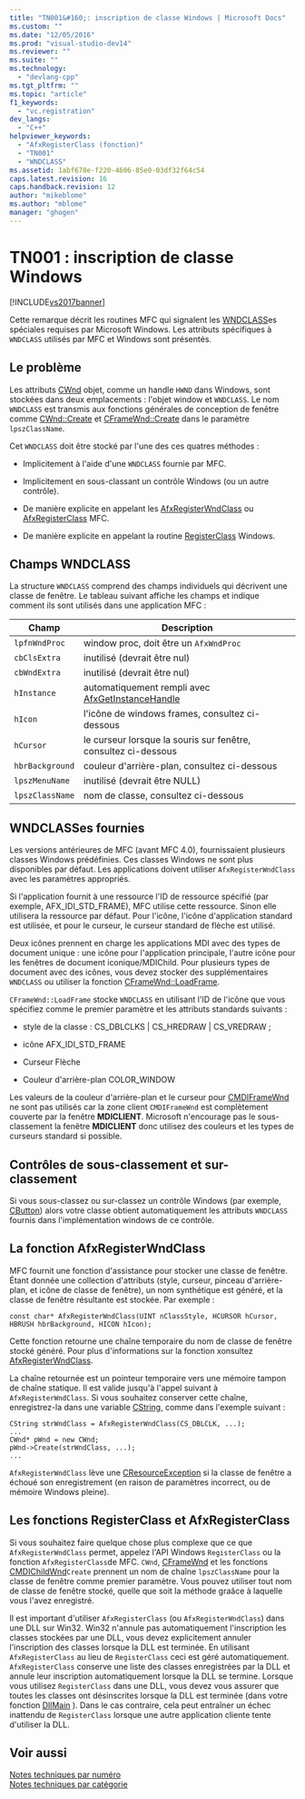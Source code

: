 ```yaml
---
title: "TN001&#160;: inscription de classe Windows | Microsoft Docs"
ms.custom: ""
ms.date: "12/05/2016"
ms.prod: "visual-studio-dev14"
ms.reviewer: ""
ms.suite: ""
ms.technology: 
  - "devlang-cpp"
ms.tgt_pltfrm: ""
ms.topic: "article"
f1_keywords: 
  - "vc.registration"
dev_langs: 
  - "C++"
helpviewer_keywords: 
  - "AfxRegisterClass (fonction)"
  - "TN001"
  - "WNDCLASS"
ms.assetid: 1abf678e-f220-4606-85e0-03df32f64c54
caps.latest.revision: 16
caps.handback.revision: 12
author: "mikeblome"
ms.author: "mblome"
manager: "ghogen"
---
```

# TN001&#160;: inscription de classe Windows
[!INCLUDE[vs2017banner](../assembler/inline/includes/vs2017banner.md)]

Cette remarque décrit les routines MFC qui signalent les [WNDCLASS](http://msdn.microsoft.com/library/windows/desktop/ms633576)es spéciales requises par Microsoft Windows.  Les attributs spécifiques à `WNDCLASS` utilisés par MFC et Windows sont présentés.  
  
## Le problème  
 Les attributs [CWnd](../mfc/reference/cwnd-class.md) objet, comme un handle `HWND` dans Windows, sont stockées dans deux emplacements : l'objet window et `WNDCLASS`.  Le nom `WNDCLASS` est transmis aux fonctions générales de conception de fenêtre comme [CWnd::Create](../Topic/CWnd::Create.md) et [CFrameWnd::Create](../Topic/CFrameWnd::Create.md) dans le paramètre `lpszClassName`.  
  
 Cet `WNDCLASS` doit être stocké par l'une des ces quatres méthodes :  
  
-   Implicitement à l'aide d'une `WNDCLASS` fournie par MFC.  
  
-   Implicitement en sous\-classant un contrôle Windows \(ou un autre contrôle\).  
  
-   De manière explicite en appelant les [AfxRegisterWndClass](../Topic/AfxRegisterWndClass.md) ou [AfxRegisterClass](../Topic/AfxRegisterClass.md) MFC.  
  
-   De manière explicite en appelant la routine [RegisterClass](http://msdn.microsoft.com/library/windows/desktop/ms633586) Windows.  
  
## Champs WNDCLASS  
 La structure `WNDCLASS` comprend des champs individuels qui décrivent une classe de fenêtre.  Le tableau suivant affiche les champs et indique comment ils sont utilisés dans une application MFC :  
  
|Champ|Description|  
|-----------|-----------------|  
|`lpfnWndProc`|window proc, doit être un `AfxWndProc`|  
|`cbClsExtra`|inutilisé \(devrait être nul\)|  
|`cbWndExtra`|inutilisé \(devrait être nul\)|  
|`hInstance`|automatiquement rempli avec [AfxGetInstanceHandle](../Topic/AfxGetInstanceHandle.md)|  
|`hIcon`|l'icône de windows frames, consultez ci\-dessous|  
|`hCursor`|le curseur lorsque la souris sur fenêtre, consultez ci\-dessous|  
|`hbrBackground`|couleur d'arrière\-plan, consultez ci\-dessous|  
|`lpszMenuName`|inutilisé \(devrait être NULL\)|  
|`lpszClassName`|nom de classe, consultez ci\-dessous|  
  
## WNDCLASSes fournies  
 Les versions antérieures de MFC \(avant MFC 4.0\), fournissaient plusieurs classes Windows prédéfinies.  Ces classes Windows ne sont plus disponibles par défaut.  Les applications doivent utiliser `AfxRegisterWndClass` avec les paramètres appropriés.  
  
 Si l'application fournit à une ressource l'ID de ressource spécifié \(par exemple, AFX\_IDI\_STD\_FRAME\), MFC utilise cette ressource.  Sinon elle utilisera la ressource par défaut.  Pour l'icône, l'icône d'application standard est utilisée, et pour le curseur, le curseur standard de flèche est utilisé.  
  
 Deux icônes prennent en charge les applications MDI avec des types de document unique : une icône pour l'application principale, l'autre icône pour les fenêtres de document iconique\/MDIChild.  Pour plusieurs types de document avec des icônes, vous devez stocker des supplémentaires `WNDCLASS` ou utiliser la fonction [CFrameWnd::LoadFrame](../Topic/CFrameWnd::LoadFrame.md).  
  
 `CFrameWnd::LoadFrame` stocke `WNDCLASS` en utilisant l'ID de l'icône que vous spécifiez comme le premier paramètre et les attributs standards suivants :  
  
-   style de la classe : CS\_DBLCLKS &#124; CS\_HREDRAW &#124; CS\_VREDRAW ;  
  
-   icône AFX\_IDI\_STD\_FRAME  
  
-   Curseur Flèche  
  
-   Couleur d'arrière\-plan COLOR\_WINDOW  
  
 Les valeurs de la couleur d'arrière\-plan et le curseur pour [CMDIFrameWnd](../mfc/reference/cmdiframewnd-class.md) ne sont pas utilisés car la zone client `CMDIFrameWnd` est complètement couverte par la fenêtre **MDICLIENT**.  Microsoft n'encourage pas le sous\-classement la fenêtre **MDICLIENT** donc utilisez des couleurs et les types de curseurs standard si possible.  
  
## Contrôles de sous\-classement et sur\-classement  
 Si vous sous\-classez ou sur\-classez un contrôle Windows \(par exemple, [CButton](../mfc/reference/cbutton-class.md)\) alors votre classe obtient automatiquement les attributs `WNDCLASS` fournis dans l'implémentation windows de ce contrôle.  
  
## La fonction AfxRegisterWndClass  
 MFC fournit une fonction d'assistance pour stocker une classe de fenêtre.  Étant donnée une collection d'attributs \(style, curseur, pinceau d'arrière\-plan, et icône de classe de fenêtre\), un nom synthétique est généré, et la classe de fenêtre résultante est stockée.  Par exemple :  
  
```  
const char* AfxRegisterWndClass(UINT nClassStyle, HCURSOR hCursor, HBRUSH hbrBackground, HICON hIcon);  
```  
  
 Cette fonction retourne une chaîne temporaire du nom de classe de fenêtre stocké généré.  Pour plus d'informations sur la fonction xonsultez [AfxRegisterWndClass](../Topic/AfxRegisterWndClass.md).  
  
 La chaîne retournée est un pointeur temporaire vers une mémoire tampon de chaîne statique.  Il est valide jusqu'à l'appel suivant à `AfxRegisterWndClass`.  Si vous souhaitez conserver cette chaîne, enregistrez\-la dans une variable [CString](../atl-mfc-shared/using-cstring.md), comme dans l'exemple suivant :  
  
```  
CString strWndClass = AfxRegisterWndClass(CS_DBLCLK, ...);  
...  
CWnd* pWnd = new CWnd;  
pWnd->Create(strWndClass, ...);  
...  
```  
  
 `AfxRegisterWndClass` lève une [CResourceException](../mfc/reference/cresourceexception-class.md) si la classe de fenêtre a échoué son enregistrement \(en raison de paramètres incorrect, ou de mémoire Windows pleine\).  
  
## Les fonctions RegisterClass et AfxRegisterClass  
 Si vous souhaitez faire quelque chose plus complexe que ce que `AfxRegisterWndClass` permet, appelez l'API Windows `RegisterClass` ou la fonction `AfxRegisterClass`de MFC.  `CWnd`, [CFrameWnd](../mfc/reference/cframewnd-class.md) et les fonctions [CMDIChildWnd](../mfc/reference/cmdichildwnd-class.md)`Create` prennent un nom de chaîne `lpszClassName` pour la classe de fenêtre comme premier paramètre.  Vous pouvez utiliser tout nom de classe de fenêtre stocké, quelle que soit la méthode graâce à laquelle vous l'avez enregistré.  
  
 Il est important d'utiliser `AfxRegisterClass` \(ou `AfxRegisterWndClass`\) dans une DLL sur Win32.  Win32 n'annule pas automatiquement l'inscription les classes stockées par une DLL, vous devez explicitement annuler l'inscription des classes lorsque la DLL est terminée.  En utilisant `AfxRegisterClass` au lieu de `RegisterClass` ceci est géré automatiquement.  `AfxRegisterClass` conserve une liste des classes enregistrées par la DLL et annule leur inscription automatiquement lorsque la DLL se termine.  Lorsque vous utilisez `RegisterClass` dans une DLL, vous devez vous assurer que toutes les classes ont désinscrites lorsque la DLL est terminée \(dans votre fonction [DllMain](http://msdn.microsoft.com/library/windows/desktop/ms682583) \).  Dans le cas contraire, cela peut entraîner un échec inattendu de `RegisterClass` lorsque une autre application cliente tente d'utiliser la DLL.  
  
## Voir aussi  
 [Notes techniques par numéro](../mfc/technical-notes-by-number.md)   
 [Notes techniques par catégorie](../mfc/technical-notes-by-category.md)